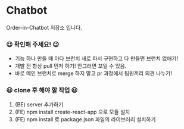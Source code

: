 # Chatbot
Order-in-Chatbot 저장소 입니다.

### 😉 확인해 주세요! 😉
- 기능 하나 만들 때 마다 브런치 새로 파서 구현하고 다 만들면 브런치 없애기!
- 개발 전 항상 pull 먼저 하기! 안그러면 꼬일 수 있음.
- 바로 메인 브런치로 merge 하지 말고 pr 과정에서 팀원끼리 의견 나누기!

### 😃 clone 후 해야 할 작업 😃
1. (BE) server 추가하기
2. (FE) npm install create-react-app 으로 모듈 설치
3. (FE) npm install 로 package.json 파일의 라이브러리 설치하기
